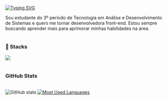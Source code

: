 <a href="https://git.io/typing-svg"><img src="https://readme-typing-svg.demolab.com?font=Fira+Code&pause=1000&color=FF5656&repeat=false&width=435&lines=Ol%C3%A1%2C+mundo!+Me+chamo+Alana!+%E2%8B%86%E2%AD%92%CB%9A.%E2%8B%86" alt="Typing SVG" /></a>

<p> 
  Sou estudante do 3º período de Tecnologia em Análise e Desenvolvimento de Sistemas e quero me tornar desenvolvedora front-end. 
  Estou sempre buscando aprender mais para aprimorar minhas habilidades na área.
</p>

#



<h3>🚀 Stacks</h3>
<p>
    <img src="https://skillicons.dev/icons?i=html,css,javascript,typescript,react,tailwindcss,mysql" />
</p>

#

<div>
  <h3>GitHub Stats</h3>
 <br>
  <img src="https://github-readme-stats-git-masterrstaa-rickstaa.vercel.app/api?username=alanakov&hide_title=true&show_icons=true&include_all_commits=false&count_private=true&line_height=25&hide=issues&bg_color=0D1117&title_color=FF5656FF&text_color=FFF&border_radius=3&border_color=FF5656FF&icon_color=FF5656FF&theme=jolly" alt="GitHub stats">

  <a href="https://github.com/mari4souza/github-readme-stats">
    <img src="https://github-readme-stats-git-masterrstaa-rickstaa.vercel.app/api/top-langs/?username=alanakov&line_height=10&card_width=290&layout=compact&hide_title=false&count_private=true&langs_count=4&show_icons=true&title_color=FF5656FF&hide=html,scss,less&bg_color=0D1117&text_color=8B8B8B&border_radius=3&border_color=FF5656FF&count_private=true" alt="Most Used Languages">
  </a>
</div>
